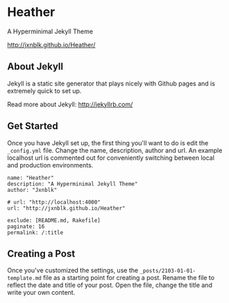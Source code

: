 # Heather
A Hyperminimal Jekyll Theme

http://jxnblk.github.io/Heather/

## About Jekyll
Jekyll is a static site generator that plays nicely with Github pages and is extremely quick to set up.

Read more about Jekyll: http://jekyllrb.com/

## Get Started
Once you have Jekyll set up, the first thing you'll want to do is edit the `_config.yml` file. Change the name, description, author and url. An example localhost url is commented out for conveniently switching between local and production environments.

    name: "Heather"
    description: "A Hyperminimal Jekyll Theme"
    author: "Jxnblk"

    # url: "http://localhost:4000"
    url: "http://jxnblk.github.io/Heather"

    exclude: [README.md, Rakefile]
    paginate: 16
    permalink: /:title

## Creating a Post
Once you've customized the settings, use the `_posts/2103-01-01-template.md` file as a starting point for creating a post. Rename the file to reflect the date and title of your post. Open the file, change the title and write your own content.